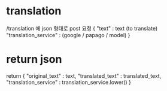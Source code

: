 # translation

/translation 에 json 형태로 post 요청
{ 
    "text" : text (to translate)
    "translation_service" : (google / papago / model)
}
# return json
return {
        "original_text" : text, 
        "translated_text" : translated_text,
        "translation_service" : translation_service.lower()
    }
